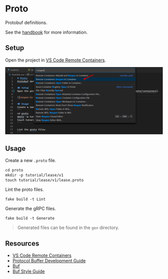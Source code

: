 # Proto
Protobuf definitions.

See the [handbook](https://handbook.cosmicdealership.com) for more information.

## Setup
Open the project in [VS Code Remote Containers](https://code.visualstudio.com/docs/remote/containers).

![reopen-in-container](./etc/reopen-in-container.png)

## Usage
Create a new `.proto` file.
```
cd proto
mkdir -p tutorial/lease/v1
touch tutorial/lease/v1/lease.proto
```

Lint the proto files.
```
fake build -t Lint
```

Generate the gRPC files.
```
fake build -t Generate
```
> Generated files can be found in the `gen` directory.

## Resources
- [VS Code Remote Containers](https://code.visualstudio.com/docs/remote/containers)
- [Protocol Buffer Development Guide](https://developers.google.com/protocol-buffers/docs/overview)
- [Buf](https://buf.build)
- [Buf Style Guide](https://buf.build/docs/style-guide)
